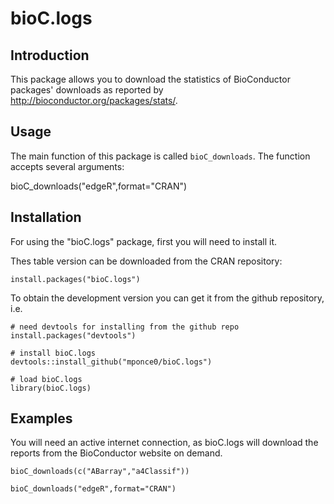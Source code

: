 # bioC.logs

## Introduction
This package allows you to download the statistics of BioConductor packages'
downloads as reported by http://bioconductor.org/packages/stats/.


## Usage
The main function of this package is called ```bioC_downloads```.
The function accepts several arguments:

bioC_downloads("edgeR",format="CRAN")

## Installation

For using the "bioC.logs" package, first you will need to install it.

Thes table version can be downloaded from the CRAN repository:
```
install.packages("bioC.logs")
```

To obtain the development version you can get it from the github repository, i.e.
```
# need devtools for installing from the github repo
install.packages("devtools")

# install bioC.logs
devtools::install_github("mponce0/bioC.logs")

# load bioC.logs
library(bioC.logs)
```


## Examples
You will need an active internet connection, as bioC.logs will download the
reports from the BioConductor website on demand.

```
bioC_downloads(c("ABarray","a4Classif"))

bioC_downloads("edgeR",format="CRAN")
```

